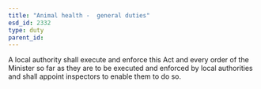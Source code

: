 ```yaml
---
title: "Animal health -  general duties"
esd_id: 2332
type: duty
parent_id:  
---
```


A local authority shall execute and enforce this Act and every order of the Minister so far as they are to be executed and enforced by local authorities and shall appoint inspectors to enable them to do so.

